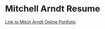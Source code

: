 # Mitchell Arndt Resume

[Link to Mitch Arndt Online Portfolio](https://marndt26.github.io/)

<!-- PDF-TO-MARKDOWN:START -->
<!-- PDF-TO-MARKDOWN:END -->
